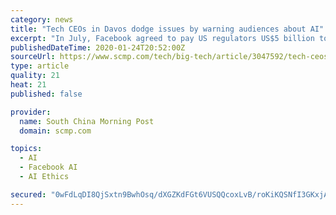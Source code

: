 ```yaml
---
category: news
title: "Tech CEOs in Davos dodge issues by warning audiences about AI"
excerpt: "In July, Facebook agreed to pay US regulators US$5 billion to resolve the Cambridge Analytica ... Sign up now for our 50% early bird offer from SCMP Research: China AI Report. The all new SCMP China AI Report gives you exclusive first-hand insights and analysis into the latest industry developments, and actionable and objective intelligence ..."
publishedDateTime: 2020-01-24T20:52:00Z
sourceUrl: https://www.scmp.com/tech/big-tech/article/3047592/tech-ceos-davos-dodge-issues-warning-audiences-about-ai
type: article
quality: 21
heat: 21
published: false

provider:
  name: South China Morning Post
  domain: scmp.com

topics:
  - AI
  - Facebook AI
  - AI Ethics

secured: "0wFdLqDI8QjSxtn9BwhOsq/dXGZKdFGt6VUSQQcoxLvB/roKiKQSNfI3GKxjAum0XhH6YbltDaCQrQsjlkaW3Jss/7Cr/4W/pRzdL1c69h6+XNa2w8nfZX2kR/oY5hLNKG/csXpz1zSfZzL13TZNTbXXZaWxN8QsyVM0hoSSoK0fW1qJraigarJff13iAtSHWAuEhocgusSqigFbBkhX26N8a2zr4KfCNiScnd6RH2mPp4ToYXRwQgEpoc9uh4t6QFTGf+X8zn5GnuCzAl9J0IKpctnX5DGOGQURbT7W+GBo93z+tg9Cp04uwNsqwFY0267Wfl0aUSdp6VV0h2uuYO72c+svfHU2YnoFZ6TzEeJJTIE5fxeECFmkyQRcGMOPnq20648IAZcLYGjk7zqlFhkT+OER7PkEnbn0A40N4A/4QRrxfVmf2xZVzRC/c+FZT1+dEJSPSpxOSzlOSXqIhC5alRO1qHaC6o4I3U/Kz18=;WbSMbEJfXZbdHKUIwJ3uMw=="
---
```


